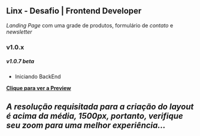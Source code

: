## Linx - Desafio | Frontend Developer

  _Landing Page_ com uma grade de produtos, formulário de _contato_ e _newsletter_

### v1.0.x

##### v1.0.7 beta
- Iniciando BackEnd

**[Clique para ver a Preview](https://alessondejesus.github.io/linx-test-dsn/  "Clique Aqui")**

_A resolução requisitada para a criação do layout é acima da média, 1500px, portanto, verifique seu zoom para uma melhor experiência..._
------------